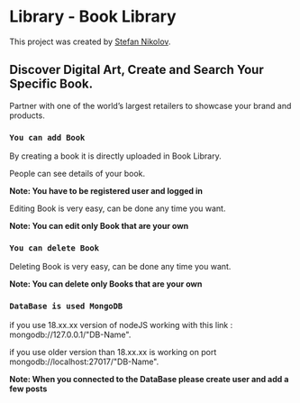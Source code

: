 # Library - Book Library

This project was created by [Stefan Nikolov](https://github.com/Stefan-Nikolovv/Own-Projects/tree/main/Book%20%20Angular).

## Discover Digital Art, Create and Search Your Specific Book.

Partner with one of the world’s largest retailers to showcase your brand and products.

### `You can add Book`

By creating a book it is directly uploaded in Book Library.

People can see details of your book.

**Note: You have to be registered user and logged in**


Editing Book is very easy, can be done any time you want.

**Note: You can edit only Book that are your own**


### `You can delete Book`

Deleting Book is very easy, can be done any time you want.

**Note: You can delete only Books that are your own**
### `DataBase is used MongoDB`
if you use 18.xx.xx version of  nodeJS working with this link : mongodb://127.0.0.1/"DB-Name".

if you use older version than 18.xx.xx is working on port mongodb://localhost:27017/"DB-Name".

**Note: When you connected to the DataBase please create user and add a few posts**